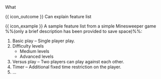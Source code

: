 <span id="title">What</span>

<span id="prereqs"></span>

<span id="outcomes">{{ icon_outcome }} Can explain feature list</span>

<div id="body">

<box type="definition" seamless>
<include src="../../../common/definitions.md#def-feature-list" inline />
</box>

<box>

{{ icon_example }} A sample feature list from a simple Minesweeper game %%(only a brief description has been provided to save space)%%:

1. Basic play – Single player play.
2. Difficulty levels
   * Medium levels
   * Advanced levels
3. Versus play – Two players can play against each other.
4. Timer – Additional fixed time restriction on the player.
5. ...

</box>

</div>

<div id="extras">
</div>
